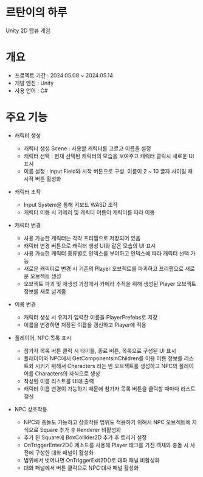 # 르탄이의 하루
Unity 2D 탑뷰 게임

# 개요
- 프로젝트 기간 : 2024.05.08 ~ 2024.05.14
- 개발 엔진 : Unity
- 사용 언어 : C#

# 주요 기능
- 캐릭터 생성

  - 캐릭터 생성 Scene : 사용할 캐릭터를 고르고 이름을 설정
  - 캐릭터 선택 : 현재 선택된 캐릭터의 모습을 보여주고 캐릭터 클릭시 새로운 UI 표시
  - 이름 설정 : Input Field와 시작 버튼으로 구성. 이름이 2 ~ 10 글자 사이일 때 시작 버튼 활성화
  
- 캐릭터 조작
  - Input System을 통해 키보드 WASD 조작
  - 캐릭터 이동 시 카메라 및 캐릭터 이름이 캐릭터를 따라 이동
    
- 캐릭터 변경
  - 사용 가능한 캐릭터는 각각 프리팹으로 저장되어 있음
  - 캐릭터 변경 버튼으로 캐릭터 생성 UI와 같은 모습의 UI 표시
  - 사용 가능한 캐릭터 종류별로 인덱스를 부여하고 인덱스에 따라 캐릭터 선택 가능
  - 새로운 캐릭터로 변경 시 기존의 Player 오브젝트를 파괴하고 프리팹으로 새로운 오브젝트 생성
  - 오브젝트 파괴 및 재생성 과정에서 카메라 추적을 위해 생성된 Player 오브젝트 정보를 새로 넘겨줌
    
- 이름 변경
  - 캐릭터 생성 시 유저가 입력한 이름을 PlayerPrefebs로 저장
  - 이름을 변경하면 저장된 이름을 갱신하고 Player에 적용

- 플레이어, NPC 목록 표시
  - 참가자 목록 버튼 클릭 시 타이틀, 종료 버튼, 목록으로 구성된 UI 표시
  - 플레이어와 NPC에서 GetComponentsInChildren<Text>를 이용 이름 정보를 리스트화 시키기 위해서 Characters 라는 빈 오브젝트를 생성하고 NPC와 플레이어를 Characters의 자식으로 생성
  - 작성된 이름 리스트를 UI에 출력
  - 캐릭터 이름 변경이 가능하기 때문에 참가자 목록 버튼을 클릭할 때마다 리스트 갱신

- NPC 상호작용
  - NPC와 충돌도 가능하고 상호작용 범위도 적용하기 위해서 NPC 오브젝트에 자식으로 Square 추가 후 Renderer 비활성화
  - 추가 된 Square에 BoxCollider2D 추가 후 트리거 설정
  - OnTriggerEnter2D() 메소드를 사용해 Player 태그를 가진 객체와 충돌 시 사전에 구성한 대화 패널이 활성화
  - 범위에서 벗어나면 OnTriggerExit2D()로 대화 패널 비활성화
  - 대화 패널에서 버튼 클릭으로 NPC 대사 패널 활성화
